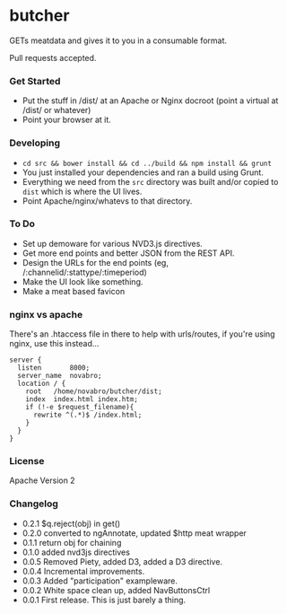 butcher
=======

GETs meatdata and gives it to you in a consumable format.

Pull requests accepted.

### Get Started

* Put the stuff in /dist/ at an Apache or Nginx docroot (point a virtual at /dist/ or whatever)
* Point your browser at it.

### Developing

* `cd src && bower install && cd ../build && npm install && grunt`
* You just installed your dependencies and ran a build using Grunt.
* Everything we need from the `src` directory was built and/or copied to `dist` which is where the UI lives. 
* Point Apache/nginx/whatevs to that directory.

### To Do

* Set up demoware for various NVD3.js directives.
* Get more end points and better JSON from the REST API.
* Design the URLs for the end points (eg, /:channelid/:stattype/:timeperiod)
* Make the UI look like something.
* Make a meat based favicon

### nginx vs apache

There's an .htaccess file in there to help with urls/routes, if you're using nginx, use this instead...

    server {
      listen       8000;
      server_name  novabro;
      location / {
        root   /home/novabro/butcher/dist;
        index  index.html index.htm;
        if (!-e $request_filename){
          rewrite ^(.*)$ /index.html;
        }
      }
    }

### License

Apache Version 2

### Changelog

* 0.2.1 $q.reject(obj) in get()
* 0.2.0 converted to ngAnnotate, updated $http meat wrapper
* 0.1.1 return obj for chaining
* 0.1.0 added nvd3js directives
* 0.0.5 Removed Piety, added D3, added a D3 directive.
* 0.0.4 Incremental improvements.
* 0.0.3 Added "participation" exampleware.
* 0.0.2 White space clean up, added NavButtonsCtrl
* 0.0.1 First release. This is just barely a thing.
